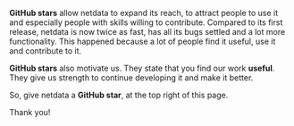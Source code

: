 **GitHub stars** allow netdata to expand its reach, to attract people to use it and especially people with skills willing to contribute. Compared to its first release, netdata is now twice as fast, has all its bugs settled and a lot more functionality. This happened because a lot of people find it useful, use it and contribute to it.

**GitHub stars** also motivate us. They state that you find our work **useful**. They give us strength to continue developing it and make it better.

So, give netdata a **GitHub star**, at the top right of this page.

Thank you!
